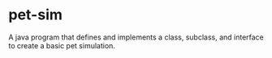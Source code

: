 # pet-sim
A java program that defines and implements a class, subclass, and interface to create a basic pet simulation.
